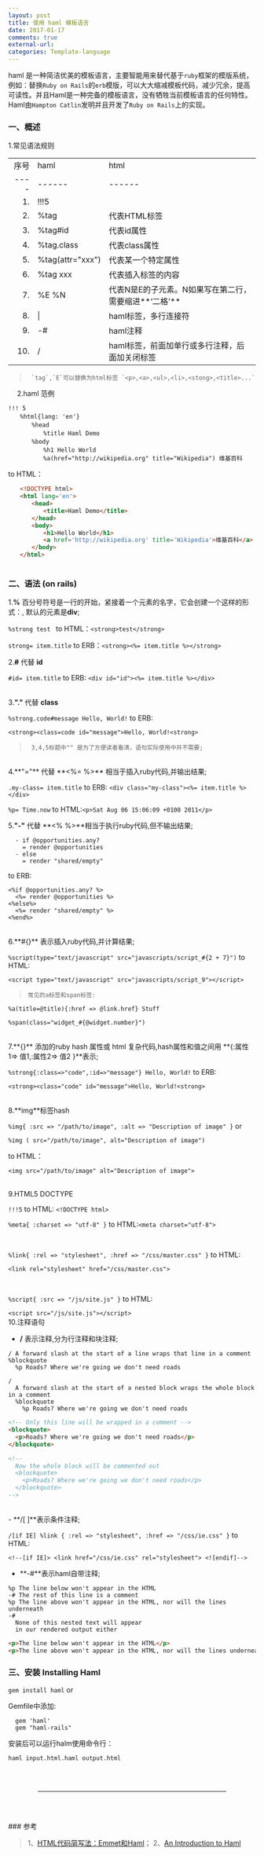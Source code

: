 ```yaml
---
layout: post
title: 使用 haml 模板语言
date: 2017-01-17
comments: true
external-url:
categories: Template-language
---
```



haml 是一种简洁优美的模板语言，主要智能用来替代基于`ruby`框架的模版系统，例如：替换`Ruby on Rails`的`erb`模版，可以大大缩减模板代码，减少冗余，提高可读性。并且Haml是一种完备的模板语言，没有牺牲当前模板语言的任何特性。Haml由`Hampton Catlin`发明并且开发了`Ruby on Rails`上的实现。

### 一、概述

1.常见语法规则

||||
|----:|:----|:---|
| 序号 | haml | html |
|----|------|------|
| 1. | !!!5 | <!DOCTYPE html> |
| 2. | %tag | 代表HTML标签 |
| 3. | %tag#id | 代表id属性 |
| 4. | %tag.class | 代表class属性 |
| 5. | %tag(attr="xxx") | 代表某一个特定属性 |
| 6. | %tag xxx | 代表插入标签的内容 |
| 7. | %E %N | 代表N是E的子元素。N如果写在第二行，需要缩进**‘二格’** |
| 8. | \| | haml标签，多行连接符 |
| 9. | -# | haml注释 |
| 10. | / | haml标签，前面加单行或多行注释，后面加关闭标签 |

>      `tag`,`E`可以替换为html标签 `<p>,<a>,<ul>,<li>,<stong>,<title>...`

　
2.haml 范例

```haml
!!! 5
　　%html{lang: 'en'}
　　　　%head
　　　　　　%title Haml Demo
　　　　%body
　　　　　　%h1 Hello World
　　　　　　%a(href="http://wikipedia.org" title="Wikipedia") 维基百科
```
to HTML：

```html
　　<!DOCTYPE html>
　　<html lang='en'>
　　　　<head>
　　　　　　<title>Haml Demo</title>
　　　　</head>
　　　　<body>
　　　　　　<h1>Hello World</h1>
　　　　　　<a href='http://wikipedia.org' title='Wikipedia'>维基百科</a>
　　　　</body>
　　</html>
　　
```
### 二、语法 (on rails)
1.**%** 百分号符号是一行的开始，紧接着一个元素的名字，它会创建一个这样的形式：**<element></element>**,  默认的元素是**div**;

`%strong test `   to HTML：`<strong>test</strong>`

 `strong= item.title`    to ERB：`<strong><%= item.title %></strong>`
<br>
  
2.**#** 代替 **id**

`#id= item.title`         to ERB:    `<div id="id"><%= item.title %></div>`  
<br>

3.**"."** 代替 **class**

`%strong.code#message Hello, World!`  to ERB: 

 `<strong><class=code id="message">Hello, World!<strong>`

 >      3,4,5标题中"" 是为了方便读者看清，语句实际使用中并不需要;

<br>
4.**"="** 代替 **<%= %>** 相当于插入ruby代码,并输出结果;

`.my-class= item.title`     to ERB: `<div class="my-class"><%= item.title %></div>`
<br>

`%p= Time.now` to HTML:`<p>Sat Aug 06 15:06:09 +0100 2011</p>`
<br>

5.**"-"** 代替 **<%  %>**相当于执行ruby代码,但不输出结果;

```
  - if @opportunities.any?
    = render @opportunities
  - else
    = render "shared/empty"
```
to ERB:

```
<%if @opportunities.any? %>
  <%= render @opportunities %>
<%else%>
  <%= render "shared/empty" %>
<%end%>
```
<br>
6.**#{}** 表示插入ruby代码,并计算结果;

`%script(type="text/javascript" src="javascripts/script_#{2 + 7}")` to HTML:

`<script type="text/javascript" src="javascripts/script_9"></script>`


>     常见的a标签和span标签:

```
%a(title=@title){:href => @link.href} Stuff

%span(class="widget_#{@widget.number}")
```
<br>
7.**{}** 添加的ruby hash 属性或 html 复杂代码,hash属性和值之间用 **{:属性1=> 值1,:属性2=> 值2 }**表示;

`%strong{:class=>"code",:id=>"message"} Hello, World!` to ERB: 

`<strong><class="code" id="message">Hello, World!<strong>` 

<br>
8.**img**标签hash

`%img{ :src => "/path/to/image", :alt => "Description of image" }` or

`%img ( src="/path/to/image", alt="Description of image")`

to HTML：

`<img src="/path/to/image" alt="Description of image">`

<br>
9.HTML5 DOCTYPE


`!!!5`  to HTML: `<!DOCTYPE html>`


`%meta{ :charset => "utf-8" }` to HTML:`<meta charset="utf-8"> `

<br>

`%link{ :rel => "stylesheet", :href => "/css/master.css" }` to HTML:

`<link rel="stylesheet" href="/css/master.css">`

<br>

`%script{ :src => "/js/site.js" }` to HTML:

`<script src="/js/site.js"></script>`
<br>
10.注释语句

- **/** 表示注释,分为行注释和块注释;

```
/ A forward slash at the start of a line wraps that line in a comment  
%blockquote  
  %p Roads? Where we're going we don't need roads
  
/  
  A forward slash at the start of a nested block wraps the whole block in a comment  
  %blockquote  
    %p Roads? Where we're going we don't need roads
```

```html
<!-- Only this line will be wrapped in a comment --> 
<blockquote> 
  <p>Roads? Where we're going we don't need roads</p> 
</blockquote> 

<!-- 
  Now the whole block will be commented out 
  <blockquote> 
    <p>Roads? Where we're going we don't need roads</p> 
  </blockquote> 
-->
```
<br>
- **/[ ]**表示条件注释;

`/[if IE] %link { :rel => "stylesheet", :href => "/css/ie.css" }` to HTML:

`<!--[if IE]> <link href="/css/ie.css" rel="stylesheet"> <![endif]-->`
<br>
- **-#**表示haml自带注释;

```
%p The line below won't appear in the HTML 
-# The rest of this line is a comment 
%p The line above won't appear in the HTML, nor will the lines underneath 
-# 
  None of this nested text will appear 
  in our rendered output either
```


```html
<p>The line below won't appear in the HTML</p> 
<p>The line above won't appear in the HTML, nor will the lines underneath</p>
```

### 三、安装 Installing Haml

`gem install haml` or

Gemfile中添加: 
```
  gem 'haml'
  gem "haml-rails"
```

安装后可以运行halm使用命令行：

`haml input.html.haml output.html`



<hr style="margin: 60px">
### 参考

>1、[HTML代码简写法：Emmet和Haml](http://www.ruanyifeng.com/blog/2013/06/emmet_and_haml.html)；
 2、[An Introduction to Haml](https://www.sitepoint.com/an-introduction-to-haml/)


